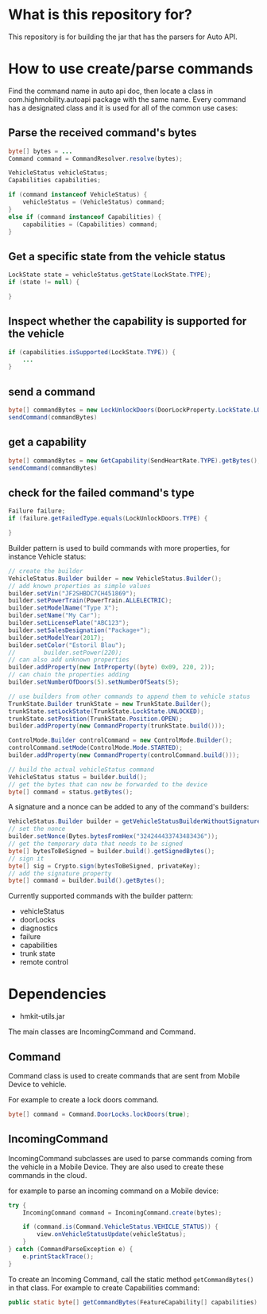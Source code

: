 # What is this repository for? #

This repository is for building the jar that has the parsers for Auto API.

# How to use create/parse commands #

Find the command name in auto api doc, then locate a class in com.highmobility.autoapi package with
the same name. Every command has a designated class and it is used for all of the common use cases:

## Parse the received command's bytes ##
```java
byte[] bytes = ...
Command command = CommandResolver.resolve(bytes);

VehicleStatus vehicleStatus;
Capabilities capabilities;

if (command instanceof VehicleStatus) {
    vehicleStatus = (VehicleStatus) command;
}
else if (command instanceof Capabilities) {
    capabilities = (Capabilities) command;
}
```

## Get a specific state from the vehicle status ##
```java
LockState state = vehicleStatus.getState(LockState.TYPE);
if (state != null) {

}
```

## Inspect whether the capability is supported for the vehicle ##
```java
if (capabilities.isSupported(LockState.TYPE)) {
    ...
}
```

## send a command ##
```java
byte[] commandBytes = new LockUnlockDoors(DoorLockProperty.LockState.LOCKED).getBytes();
sendCommand(commandBytes)
```

## get a capability ##
```java
byte[] commandBytes = new GetCapability(SendHeartRate.TYPE).getBytes();
sendCommand(commandBytes)
```

## check for the failed command's type ##
```java
Failure failure;
if (failure.getFailedType.equals(LockUnlockDoors.TYPE) {

}
```

Builder pattern is used to build commands with more properties, for instance Vehicle status:

```java
// create the builder
VehicleStatus.Builder builder = new VehicleStatus.Builder();
// add known properties as simple values 
builder.setVin("JF2SHBDC7CH451869");
builder.setPowerTrain(PowerTrain.ALLELECTRIC);
builder.setModelName("Type X");
builder.setName("My Car");
builder.setLicensePlate("ABC123");
builder.setSalesDesignation("Package+");
builder.setModelYear(2017);
builder.setColor("Estoril Blau");
//        builder.setPower(220);
// can also add unknown properties
builder.addProperty(new IntProperty((byte) 0x09, 220, 2));
// can chain the properties adding
builder.setNumberOfDoors(5).setNumberOfSeats(5);

// use builders from other commands to append them to vehicle status
TrunkState.Builder trunkState = new TrunkState.Builder();
trunkState.setLockState(TrunkState.LockState.UNLOCKED);
trunkState.setPosition(TrunkState.Position.OPEN);
builder.addProperty(new CommandProperty(trunkState.build()));

ControlMode.Builder controlCommand = new ControlMode.Builder();
controlCommand.setMode(ControlMode.Mode.STARTED);
builder.addProperty(new CommandProperty(controlCommand.build()));

// build the actual vehicleStatus command
VehicleStatus status = builder.build();
// get the bytes that can now be forwarded to the device
byte[] command = status.getBytes();
```

A signature and a nonce can be added to any of the command's builders:

```java
VehicleStatus.Builder builder = getVehicleStatusBuilderWithoutSignature();
// set the nonce
builder.setNonce(Bytes.bytesFromHex("324244433743483436"));
// get the temporary data that needs to be signed
byte[] bytesToBeSigned = builder.build().getSignedBytes();
// sign it
byte[] sig = Crypto.sign(bytesToBeSigned, privateKey);
// add the signature property
byte[] command = builder.build().getBytes();
```

Currently supported commands with the builder pattern:

* vehicleStatus
* doorLocks
* diagnostics
* failure
* capabilities
* trunk state
* remote control

# Dependencies #

* hmkit-utils.jar

The main classes are IncomingCommand and Command.

## Command ##
Command class is used to create commands that are sent from Mobile Device to vehicle.

For example to create a lock doors command.

```java
byte[] command = Command.DoorLocks.lockDoors(true);
```

## IncomingCommand ##

IncomingCommand subclasses are used to parse commands coming from the vehicle in a Mobile Device.
They are also used to create these commands in the cloud.

for example to parse an incoming command on a Mobile device:

```java
try {
    IncomingCommand command = IncomingCommand.create(bytes);

    if (command.is(Command.VehicleStatus.VEHICLE_STATUS)) {
        view.onVehicleStatusUpdate(vehicleStatus);
    }
} catch (CommandParseException e) {
    e.printStackTrace();
}
```

To create an Incoming Command, call the static method `getCommandBytes()` in that class. For example to create Capabilities command:

```java
public static byte[] getCommandBytes(FeatureCapability[] capabilities)
```

